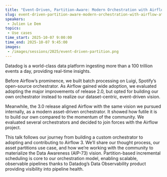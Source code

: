 ```yaml
---
title: "Event-Driven, Partition-Aware: Modern Orchestration with Airflow at Datadog"
slug: event-driven-partition-aware-modern-orchestration-with-airflow-at-datadog
speakers:
 - Julien Le Dem
topics:
 - Use cases
time_start: 2025-10-07 9:00:00
time_end: 2025-10-07 9:45:00
images:
 - /images/sessions/2025/event-driven-partition.png
---
```


Datadog is a world-class data platform ingesting more than a 100 trillion events a day, providing real-time insights.

Before Airflow’s prominence, we built batch processing on Luigi, Spotify’s open-source orchestrator. As Airflow gained wide adoption, we evaluated adopting the major improvements of release 2.0, but opted for building our own orchestrator instead to realize our dataset-centric, event-driven vision.

Meanwhile, the 3.0 release aligned Airflow with the same vision we pursued internally, as a modern asset-driven orchestrator. It showed how futile it is to build our own compared to the momentum of the community. We evaluated several orchestrators and decided to join forces with the Airflow project.

This talk follows our journey from building a custom orchestrator to adopting and contributing to Airflow 3. We’ll share our thought process, our asset partitions use case, and how we’re working with the community to materialize the Data Awareness (AIP-73) vision. Partition-based incremental scheduling is core to our orchestration model, enabling scalable, observable pipelines thanks to Datadog’s Data Observability product providing visibility into pipeline health.
